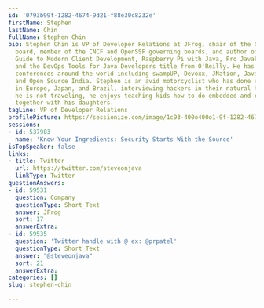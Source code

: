 ```yaml
---
id: '0793b99f-1282-4674-9d21-f88e30c8232e'
firstName: Stephen
lastName: Chin
fullName: Stephen Chin
bio: Stephen Chin is VP of Developer Relations at JFrog, chair of the CDF governing
  board, member of the CNCF and OpenSSF governing boards, and author of The Definitive
  Guide to Modern Client Development, Raspberry Pi with Java, Pro JavaFX Platform,
  and the DevOps Tools for Java Developers title from O'Reilly. He has keynoted numerous
  conferences around the world including swampUP, Devoxx, JNation, JavaOne, Joker,
  and Open Source India. Stephen is an avid motorcyclist who has done evangelism tours
  in Europe, Japan, and Brazil, interviewing hackers in their natural habitat. When
  he is not traveling, he enjoys teaching kids how to do embedded and robot programming
  together with his daughters.
tagLine: VP of Developer Relations
profilePicture: https://sessionize.com/image/1c93-400o400o1-9f-1282-4674-9d21-f88e30c8232e.aa421c31-68db-4833-bbb8-ef17df5ef477.jpg
sessions:
- id: 537983
  name: 'Know Your Ingredients: Security Starts With the Source'
isTopSpeaker: false
links:
- title: Twitter
  url: https://twitter.com/steveonjava
  linkType: Twitter
questionAnswers:
- id: 59531
  question: Company
  questionType: Short_Text
  answer: JFrog
  sort: 17
  answerExtra: 
- id: 59535
  question: 'Twitter handle with @ ex: @prpatel'
  questionType: Short_Text
  answer: "@steveonjava"
  sort: 21
  answerExtra: 
categories: []
slug: stephen-chin

---
```

